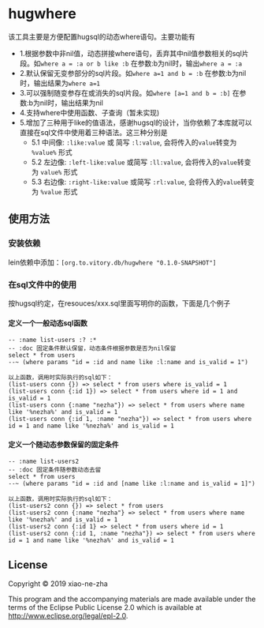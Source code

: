 # hugwhere

该工具主要是方便配置hugsql的动态where语句。主要功能有
  * 1.根据参数中非nil值，动态拼接where语句，丢弃其中nil值参数相关的sql片段。如`where a = :a or b like :b` 在参数:b为nil时，输出`where a = :a`
  * 2.默认保留无变参部分的sql片段。如`where a=1 and b = :b` 在参数:b为nil时，输出结果为`where a=1`
  * 3.可以强制随变参存在或消失的sql片段。如`where [a=1 and b = :b]` 在参数:b为nil时，输出结果为nil
  * 4.支持where中使用函数、子查询（暂未实现)
  * 5.增加了三种用于like的值语法，感谢hugsql的设计，当你依赖了本库就可以直接在sql文件中使用着三种语法。这三种分别是
    * 5.1 中间像: `:like:value` 或 简写 `:l:value`, 会将传入的`value`转变为 `%value%` 形式
    * 5.2 左边像: `:left-like:value` 或简写 `:ll:value`, 会将传入的`value`转变为 `value%` 形式
    * 5.3 右边像: `:right-like:value` 或简写 `:rl:value`, 会将传入的`value`转变为 `%value` 形式

## 使用方法

### 安装依赖

lein依赖中添加：`[org.to.vitory.db/hugwhere "0.1.0-SNAPSHOT"]`

### 在sql文件中的使用
按hugsql约定，在resouces/xxx.sql里面写明你的函数，下面是几个例子

#### 定义一个一般动态sql函数

    -- :name list-users :? :*
    -- :doc 固定条件默认保留，动态条件根据参数是否为nil保留
    select * from users
    --~ (where params "id = :id and name like :l:name and is_valid = 1")

    以上函数，调用时实际执行的sql如下：
    (list-users conn {}) => select * from users where is_valid = 1
    (list-users conn {:id 1}) => select * from users where id = 1 and is_valid = 1
    (list-users conn {:name "nezha"}) => select * from users where name like '%nezha%' and is_valid = 1
    (list-users conn {:id 1, :name "nezha"}) => select * from users where id = 1 and name like '%nezha%' and is_valid = 1

#### 定义一个随动态参数保留的固定条件

    -- :name list-users2
    -- :doc 固定条件随参数动态去留
    select * from users
    --~ (where params "id = :id and [name like :l:name and is_valid = 1]")

    以上函数，调用时实际执行的sql如下：
    (list-users2 conn {}) => select * from users
    (list-users2 conn {:name "nezha"} => select * from users where name like '%nezha%' and is_valid = 1
    (list-users2 conn {:id 1} => select * from users where id = 1
    (list-users2 conn {:id 1, :name "nezha"}) => select * from users where id = 1 and name like '%nezha%' and is_valid = 1

## License

Copyright © 2019 xiao-ne-zha

This program and the accompanying materials are made available under the
terms of the Eclipse Public License 2.0 which is available at
http://www.eclipse.org/legal/epl-2.0.
